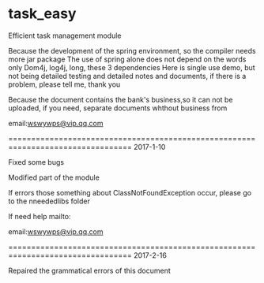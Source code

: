 # task_easy
Efficient task management module


Because the development of the spring environment, so the compiler needs more jar package
The use of spring alone does not depend on the words only Dom4j, log4j, long, these 3 dependencies
Here is single use demo, but not being detailed testing and detailed notes and documents, if there is a problem, please tell me, thank you

Because the document contains the bank's business,so it can not be uploaded, if you need, separate documents whthout business from

email:wswywps@vip.qq.com


=================================================================================
2017-1-10 

Fixed some bugs

Modified part of the module

If errors those something about ClassNotFoundException occur, please go to the nneededlibs folder

If need help mailto:

email:wswywps@vip.qq.com

=================================================================================
2017-2-16

Repaired the grammatical errors of this document

